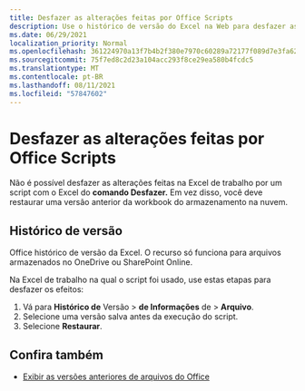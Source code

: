 ```yaml
---
title: Desfazer as alterações feitas por Office Scripts
description: Use o histórico de versão do Excel na Web para desfazer as alterações feitas executando um script.
ms.date: 06/29/2021
localization_priority: Normal
ms.openlocfilehash: 361224970a13f7b4b2f380e7970c60289a72177f089d7e3fa621e9a369ef9ce2
ms.sourcegitcommit: 75f7ed8c2d23a104acc293f8ce29ea580b4fcdc5
ms.translationtype: MT
ms.contentlocale: pt-BR
ms.lasthandoff: 08/11/2021
ms.locfileid: "57847602"
---
```

# <a name="undo-the-changes-made-by-office-scripts"></a>Desfazer as alterações feitas por Office Scripts

Não é possível desfazer as alterações feitas na Excel de trabalho por um script com o Excel do **comando Desfazer.** Em vez disso, você deve restaurar uma versão anterior da workbook do armazenamento na nuvem.

## <a name="version-history"></a>Histórico de versão

Office histórico de versão da Excel. O recurso só funciona para arquivos armazenados no OneDrive ou SharePoint Online.

Na Excel de trabalho na qual o script foi usado, use estas etapas para desfazer os efeitos:

1. Vá para **Histórico de** Versão  >  **de Informações** de  >  **Arquivo**.
2. Selecione uma versão salva antes da execução do script.
3. Selecione **Restaurar**.

## <a name="see-also"></a>Confira também

- [Exibir as versões anteriores de arquivos do Office](https://support.office.com/article/View-previous-versions-of-Office-files-5c1e076f-a9c9-41b8-8ace-f77b9642e2c2#ID0EABBAAA=Web)
